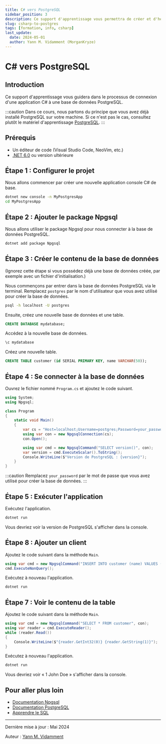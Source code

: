 ```yaml
---
title: C# vers PostgreSQL
sidebar_position: 3
description: Ce support d'apprentissage vous permettra de créer et d'héberger un site web statique pour votre documentation. L'outil est développé pour un projet C# mais peut être utilisé pour tout autre projet, les articles étant rédigés en markdown.
slug: csharp-to-postgres
tags: [formation, info, csharp]
last_update:
  date: 2024-05-01
  author: Yann M. Vidamment (MorganKryze)
---
```


# C# vers PostgreSQL

## Introduction

Ce support d'apprentissage vous guidera dans le processus de connexion d'une application C# à une base de données PostgreSQL.

:::caution
Dans ce cours, nous partons du principe que vous avez déjà installé PostgreSQL sur votre machine. Si ce n'est pas le cas, consultez plutôt le matériel d'apprentissage [PostgreSQL](postgres-docker.md).
:::

## Prérequis

- Un éditeur de code (Visual Studio Code, NeoVim, etc.)
- [.NET 6.0](https://dotnet.microsoft.com/download) ou version ultérieure

## Étape 1 : Configurer le projet

Nous allons commencer par créer une nouvelle application console C# de base.

```bash
dotnet new console -n MyPostgresApp
cd MyPostgresApp
```

## Étape 2 : Ajouter le package Npgsql

Nous allons utiliser le package Npgsql pour nous connecter à la base de données PostgreSQL.

```bash
dotnet add package Npgsql
```

## Étape 3 : Créer le contenu de la base de données

(Ignorez cette étape si vous possédez déjà une base de données créée, par exemple avec un fichier d'initialisation.)

Nous commençons par entrer dans la base de données PostgreSQL via le terminal. Remplacez `postgres` par le nom d'utilisateur que vous avez utilisé pour créer la base de données.

```bash
psql -h localhost -U postgres
```

Ensuite, créez une nouvelle base de données et une table.

```sql
CREATE DATABASE mydatabase;
```

Accédez à la nouvelle base de données.

```sql
\c mydatabase
```

Créez une nouvelle table.

```sql
CREATE TABLE customer (id SERIAL PRIMARY KEY, name VARCHAR(50));
```

## Étape 4 : Se connecter à la base de données

Ouvrez le fichier nommé `Program.cs` et ajoutez le code suivant.

```csharp
using System;
using Npgsql;

class Program
{
    static void Main()
    {
        var cs = "Host=localhost;Username=postgres;Password=your_password;Database=mydatabase";
        using var con = new NpgsqlConnection(cs);
        con.Open();

        using var cmd = new NpgsqlCommand("SELECT version()", con);
        var version = cmd.ExecuteScalar().ToString();
        Console.WriteLine($"Version de PostgreSQL : {version}");
    }
}
```

:::caution
Remplacez `your_password` par le mot de passe que vous avez utilisé pour créer la base de données.
:::

## Étape 5 : Exécuter l'application

Exécutez l'application.

```bash
dotnet run
```

Vous devriez voir la version de PostgreSQL s'afficher dans la console.

## Étape 8 : Ajouter un client

Ajoutez le code suivant dans la méthode `Main`.

```csharp
using var cmd = new NpgsqlCommand("INSERT INTO customer (name) VALUES ('John Doe')", con);
cmd.ExecuteNonQuery();
```

Exécutez à nouveau l'application.

```bash
dotnet run
```

## Étape 7 : Voir le contenu de la table

Ajoutez le code suivant dans la méthode `Main`.

```csharp
using var cmd = new NpgsqlCommand("SELECT * FROM customer", con);
using var reader = cmd.ExecuteReader();
while (reader.Read())
{
    Console.WriteLine($"{reader.GetInt32(0)} {reader.GetString(1)}");
}
```

Exécutez à nouveau l'application.

```bash
dotnet run
```

Vous devriez voir « 1 John Doe » s'afficher dans la console.

## Pour aller plus loin

- [Documentation Npgsql](https://www.npgsql.org/doc/index.html)
- [Documentation PostgreSQL](https://www.postgresql.org/docs/current/index.html)
- [Apprendre le SQL](https://roadmap.sh/sql)

---

Dernière mise à jour : Mai 2024

Auteur : [Yann M. Vidamment](https://github.com/MorganKryze)
